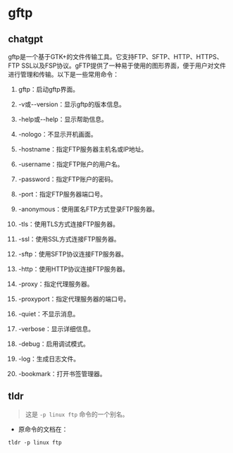 # gftp 
## chatgpt 
gftp是一个基于GTK+的文件传输工具。它支持FTP、SFTP、HTTP、HTTPS、FTP SSL以及FSP协议。gFTP提供了一种易于使用的图形界面，便于用户对文件进行管理和传输。以下是一些常用命令：

1. gftp：启动gftp界面。

2. -v或--version：显示gftp的版本信息。

3. -help或--help：显示帮助信息。

4. -nologo：不显示开机画面。

5. -hostname：指定FTP服务器主机名或IP地址。

6. -username：指定FTP账户的用户名。

7. -password：指定FTP账户的密码。

8. -port：指定FTP服务器端口号。

9. -anonymous：使用匿名FTP方式登录FTP服务器。

10. -tls：使用TLS方式连接FTP服务器。

11. -ssl：使用SSL方式连接FTP服务器。

12. -sftp：使用SFTP协议连接FTP服务器。

13. -http：使用HTTP协议连接FTP服务器。

14. -proxy：指定代理服务器。

15. -proxyport：指定代理服务器的端口号。

16. -quiet：不显示消息。

17. -verbose：显示详细信息。

18. -debug：启用调试模式。

19. -log：生成日志文件。

20. -bookmark：打开书签管理器。 

## tldr 
 
> 这是 `-p linux ftp` 命令的一个别名。

- 原命令的文档在：

`tldr -p linux ftp`
